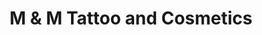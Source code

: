 ---
title: "M & M Tattoo and Cosmetics"
url: /grand-junction/m-and-m-tattoo-and-cosmetics/
shop: tattoo
---
